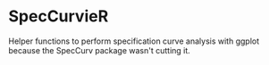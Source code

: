 # SpecCurvieR
Helper functions to perform specification curve analysis with ggplot because the SpecCurv package wasn't cutting it.
